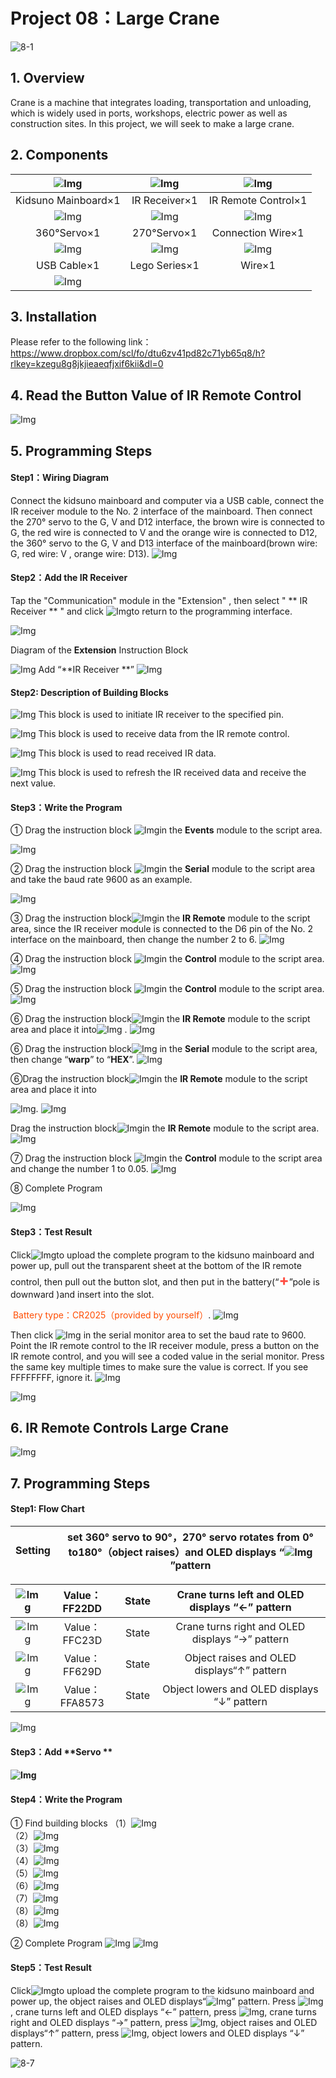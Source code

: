 # Project 08：Large Crane

![8-1](media/8-1.png)

## 1. Overview
Crane is a machine that integrates loading, transportation and unloading, which is widely used in ports, workshops, electric power as well as construction sites. In this project, we will seek to make a large crane.



## 2. Components
|![Img](../media/kidsuno.png)|![Img](../media/Receiver.png)|![Img](../media/Remote.png)| 
| :--: | :--: | :--: |
|Kidsuno Mainboard×1|IR Receiver×1|IR Remote Control×1|
|![Img](../media/360°.png)|![Img](../media/270°.png)|![Img](../media/Connection.png)|
|360°Servo×1|270°Servo×1|Connection Wire×1|
|![Img](../media/USB.png)|![Img](../media/Lego11.png)|![Img](../media/Wire.png)|
|USB Cable×1| Lego Series×1 |Wire×1|
|![Img](../media/8-2.png)||||

## 3. Installation 

Please refer to the following link：https://www.dropbox.com/scl/fo/dtu6zv41pd82c71yb65q8/h?rlkey=kzegu8g8jkjieaeqfjxif6kii&dl=0



## 4. Read the Button Value of IR Remote Control
![Img](../media/8-3.png)

## 5. Programming Steps

#### Step1：Wiring Diagram

Connect the kidsuno mainboard and computer via a USB cable, connect the IR receiver module to the No. 2 interface of the mainboard. Then connect the 270° servo to the G, V and D12 interface, the brown wire is connected to G, the red wire is connected to V and the orange wire is connected to D12, the 360° servo to the G, V and D13 interface of the mainboard(brown wire: G, red wire: V , orange wire: D13).
![Img](../media/8-dd.png)

#### Step2：Add the  IR Receiver 
Tap the "Communication" module in the "Extension" , then select " ** IR Receiver ** " and click ![Img](../media/781.png)to return to the programming interface.

![Img](../media/12.png)



Diagram of the **Extension** Instruction Block

![Img](../media/c10.png)
Add “**IR Receiver **”
![Img](../media/c11.png)

#### Step2: Description of Building Blocks

![Img](../media/c12.png)
This block is used to initiate IR receiver to the specified pin.

![Img](../media/c13.png)
This block is used to receive data from the IR remote control.

![Img](../media/c14.png)
This block is used to read received IR data.

![Img](../media/c15.png)
This block is used to refresh the IR received data and receive the next value.



#### Step3：Write the Program
①  Drag the instruction block ![Img](../media/16.png)in the **Events** module to the script area.

![Img](../media/17.png)



② Drag the instruction block ![Img](../media/28.png)in the **Serial** module to the script area and take the baud rate 9600 as an example.

![Img](../media/29.png)



③ Drag the instruction block![Img](../media/c12.png)in the **IR Remote** module to the script area, since the IR receiver  module is connected to the D6 pin of the No. 2 interface on the mainboard, then change the number 2 to 6.
![Img](../media/c16.png)

④ Drag the instruction block ![Img](../media/27.png)in the **Control** module to the script area.
![Img](../media/c17.png)

⑤ Drag the instruction block  ![Img](../media/662.png)in the **Control** module to the script area.
![Img](../media/c18.png)

⑥ Drag the instruction block![Img](../media/c13.png)in the **IR Remote** module to the script area and place it into![Img](../media/662.png) .
![Img](../media/c19.png)

⑥ Drag the instruction block![Img](../media/33.png) in the **Serial** module to the script area, then change “**warp**” to “**HEX**”.
![Img](../media/c20.png)

⑥Drag the instruction block![Img](../media/c14.png)in the **IR Remote** module to the script area and place it into

![Img](../media/c21.png).
![Img](../media/c22.png)

Drag the instruction block![Img](../media/c15.png)in the **IR Remote** module to the script area.
![Img](../media/c23.png)

⑦ Drag the instruction block ![Img](../media/26.png)in the **Control** module to the script area and change the number 1 to 0.05.
![Img](../media/c24.png)

⑧ Complete Program

![Img](../media/c25.png)

#### Step3：Test Result
Click![Img](../media/19.png)to upload the complete program to the kidsuno mainboard and power up, pull out the transparent sheet at the bottom of the IR remote control, then pull out the button slot, and then put in the battery(“<span style="color: rgb(255, 76, 65);">**<span style="color: rgb(255, 76, 65); font-size: 24px;">+</span>**</span>”pole is downward )and insert into the slot.

<span style="color: rgb(255, 76, 0);"> Battery type：CR2025（provided by yourself）</span>.
![Img](../media/c26.png)

Then  click ![Img](../media/38.png) in the serial monitor area to set the baud rate to 9600. Point the IR remote control to the IR receiver module, press a button on the IR remote control, and you will see a coded value in the serial monitor. Press the same key multiple times to make sure the value is correct. If you see FFFFFFFF, ignore it.
![Img](../media/c27.png)

![Img](../media/c28.png)

## 6. IR Remote Controls Large Crane
![Img](../media/8-4.png)

## 7. Programming Steps

#### Step1: Flow Chart

|Setting|set 360° servo to 90°，270° servo rotates from 0° to180°（object raises）and OLED displays “![Img](../media/ss.jpg)”pattern|
| :--: | :--: |

| ![Img](../media/left.png) | Value：FF22DD | State |Crane turns left and OLED displays “←” pattern|
| :--: | :--: | :--: | :--: |
|![Img](../media/right.png)| Value：FFC23D | State |Crane turns right and OLED displays “→” pattern|
|![Img](../media/up.png) | Value：FF629D |State |Object raises and OLED displays“↑” pattern|
|![Img](../media/down.png) |Value：FFA8573 |State |Object lowers and OLED displays “↓” pattern|


![Img](../media/81213.png)

#### Step3：Add **Servo **

#### ![Img](../media/42.png)

#### Step4：Write the Program

①  Find building blocks
（1）![Img](../media/43.png)
<br>
（2）![Img](../media/771.png)
<br>
（3）![Img](../media/772.png)
<br>
（4）![Img](../media/c29.png)
<br>
（5）![Img](../media/778.png)
<br>
（6）![Img](../media/c30.png)
<br>
（7）![Img](../media/c31.png)
<br>
（8）![Img](../media/c32.png)
<br>
（8）![Img](../media/c33.png)
<br>

② Complete Program
![Img](../media/C34.png)
![Img](../media/C35.png)

#### Step5：Test Result
Click![Img](../media/19.png)to upload the complete program to the kidsuno mainboard and power up, the object raises and OLED displays“![Img](../media/SS.jpg)” pattern. Press ![Img](../media/left.png), crane turns left and OLED displays “←” pattern, press ![Img](../media/right.png), crane turns right and OLED displays “→” pattern, press ![Img](../media/up.png), object raises and OLED displays“↑” pattern, press ![Img](../media/down.png), object lowers and OLED displays “↓” pattern.

![8-7](media/8-7.png)











































